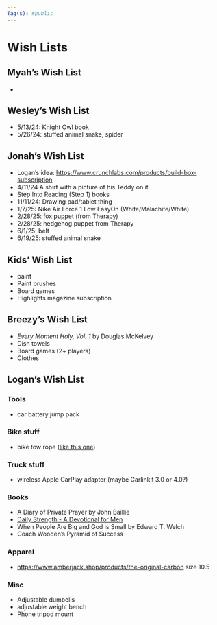 ```yaml
---
Tag(s): #public
---
```

# Wish Lists

## Myah’s Wish List
- 

## Wesley’s Wish List 
- 5/13/24: Knight Owl book
- 5/26/24: stuffed animal snake, spider

## Jonah’s Wish List
- Logan’s idea: https://www.crunchlabs.com/products/build-box-subscription
-  4/11/24 A shirt with a picture of his Teddy on it
- Step Into Reading (Step 1) books
- 11/11/24: Drawing pad/tablet thing
- 1/7/25: Nike Air Force 1 Low EasyOn (White/Malachite/White)
- 2/28/25: fox puppet (from Therapy)
- 2/28/25: hedgehog puppet from Therapy
- 6/1/25: belt
- 6/19/25: stuffed animal snake

## Kids’ Wish List
- paint
- Paint brushes 
- Board games
- Highlights magazine subscription 
## Breezy’s Wish List
- _Every Moment Holy, Vol. 1_ by Douglas McKelvey
- Dish towels
- Board games (2+ players)
- Clothes

## Logan’s Wish List

### Tools 
* car battery jump pack
### Bike stuff
* bike tow rope ([like this one](https://kidsrideshotgun.com/products/mtb-tow-rope))
### Truck stuff
- wireless Apple CarPlay adapter (maybe Carlinkit 3.0 or 4.0?)
### Books
- A Diary of Private Prayer by John Baillie
- [Daily Strength - A Devotional for Men](https://www.google.com/books/edition/Daily_Strength/qWJaEAAAQBAJ?hl=en)
- When People Are Big and God is Small by Edward T. Welch
- Coach Wooden’s Pyramid of Success
### Apparel
- https://www.amberjack.shop/products/the-original-carbon size 10.5
### Misc
- Adjustable dumbells
- adjustable weight bench
- Phone tripod mount 